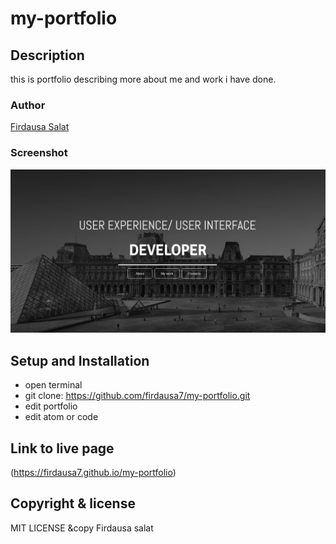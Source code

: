 # my-portfolio

## Description
this is portfolio describing more about me and work i have done.

### Author
[Firdausa Salat](https://github.com/)

### Screenshot
<img src="css/Screenshot1.png">

## Setup and Installation
* open terminal
* git clone: https://github.com/firdausa7/my-portfolio.git
* edit portfolio
* edit atom or code

## Link to live page
(https://firdausa7.github.io/my-portfolio)

## Copyright & license
MIT LICENSE
&copy Firdausa salat

